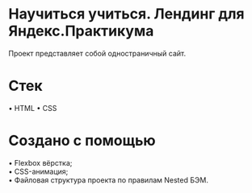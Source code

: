 # Научиться учиться. Лендинг для Яндекс.Практикума    
Проект представляет собой одностраничный сайт.

# Стек
• HTML
• CSS

# Создано с помощью
• Flexbox вёрстка;<br>
• CSS-анимация;<br>
• Файловая структура проекта по правилам Nested БЭМ.<br>

